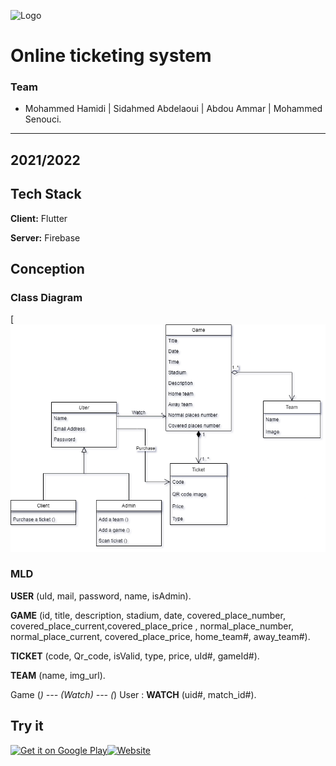![Logo](https://i.postimg.cc/gkwcDGC3/app-cover.png)
# Online ticketing system

### Team

- Mohammed Hamidi | Sidahmed Abdelaoui | Abdou Ammar | Mohammed Senouci.
---
2021/2022
---
## Tech Stack

**Client:** Flutter

**Server:** Firebase

## Conception

### Class Diagram
[![image.png](assets/images/classDiagram.drawio.png)

### MLD
**USER** (uId, mail, password, name, isAdmin).

**GAME** (id, title, description, stadium, date, covered_place_number,
covered_place_current,covered_place_price , normal_place_number, normal_place_current,
covered_place_price, home_team#, away_team#).

**TICKET** (code, Qr_code, isValid, type, price, uId#, gameId#).

**TEAM** (name, img_url).

Game (*) --- (Watch) --- (*) User :
**WATCH** (uid#, match_id#).

## Try it

[![Get it on Google Play](https://insticket.netlify.app/image/l3/google-play.png)](https://play.google.com/store/apps/details?id=com.team4.insticket)[![Website](https://insticket.netlify.app/image/l3/web-app.png)](https://web-insticket.netlify.app)
